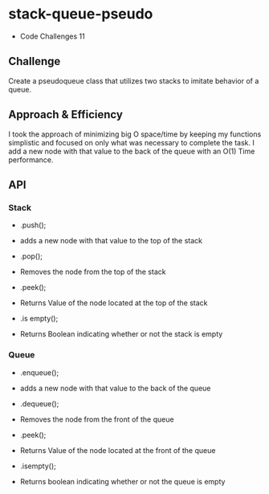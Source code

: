 # stack-queue-pseudo

+ Code Challenges 11


## Challenge

Create a pseudoqueue class that utilizes two stacks to imitate behavior of a queue.

## Approach & Efficiency

I took the approach of minimizing big O space/time by keeping my functions simplistic and focused on only what was necessary to complete the task.
I add a new node with that value to the back of the queue with an O(1) Time performance.

## API

### Stack 

- .push();
 - adds a new node with that value to the top of the stack 

 - .pop();
 - Removes the node from the top of the stack

 - .peek();
 - Returns Value of the node located at the top of the stack

 - .is empty();
 - Returns Boolean indicating whether or not the stack is empty

 ### Queue

- .enqueue();
 - adds a new node with that value to the back of the queue

- .dequeue();
 - Removes the node from the front of the queue

- .peek();
 - Returns Value of the node located at the front of the queue

- .isempty();
 - Returns boolean indicating whether or not the queue is empty


